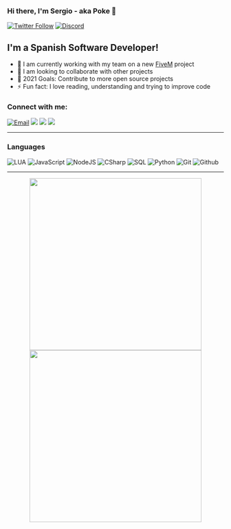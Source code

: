### Hi there, I'm Sergio - aka Poke 👋

[![Twitter Follow](https://img.shields.io/twitter/follow/PokeSerGG?color=1DA1F2&logo=twitter&style=for-the-badge)](https://twitter.com/intent/follow?original_referer=https%3A%2F%2Fgithub.com%2FPokeSer&screen_name=PokeSerGG)
[![Discord](https://img.shields.io/badge/Discord-Poke%234935-7289DA?logo=discord&style=for-the-badge)](https://discordapp.com/users/296733948619390980)

## I'm a Spanish Software Developer!

- 🌱 I am currently working with my team on a new [FiveM](https://github.com/citizenfx/fivem) project
- 👯 I am looking to collaborate with other projects
- 🥅 2021 Goals: Contribute to more open source projects
- ⚡ Fun fact: I love reading, understanding and trying to improve code

### Connect with me:

<p id="connectMe" align="left">
    <a href="mailto:contact.pokeser@protonmail.com">
        <img alt="Email" src="https://img.shields.io/badge/EMail-000?style=flat&logo=protonmail&logoColor=white" /></a>
    <a href="https://youtube.com/PokeSer" alt="Youtube">
        <img src="https://img.shields.io/badge/-Youtube-000?style=flat-square&logo=youtube&logoColor=red" /></a>
    <a href="https://twitter.com/PokeSerGG" alt="Twitter">
        <img src="https://img.shields.io/badge/-Twitter-000?style=flat-square&logo=twitter&logoColor=1DA1F2&labelColor=000" /></a>
    <a href="https://instagram.com/PokeSerGG" alt="Instagram">
        <img src="https://img.shields.io/badge/-Instagram-000?style=flat-square&logo=instagram&logoColor=white" /></a>
</p>

---

### Languages

![LUA](https://img.shields.io/badge/-Lua-000?&logo=LUA)
![JavaScript](https://img.shields.io/badge/-JavaScript-000?&logo=JavaScript)
![NodeJS](https://img.shields.io/badge/-Node.js-000?&logo=node.js&logoColor=007396)
![CSharp](https://img.shields.io/badge/-Csharp-000?&logo=csharp)
![SQL](https://img.shields.io/badge/-SQL-000?&logo=MySQL)
![Python](https://img.shields.io/badge/-Python-000?&logo=Python)
![Git](https://img.shields.io/badge/-Git-000?&logo=git)
![Github](https://img.shields.io/badge/-Github-000?&logo=github)

---

<p align = "center">
  <img src = "https://github-readme-stats.vercel.app/api?username=PokeSer&show_icons=true&theme=bear" width = 400>
  <img src = "https://github-readme-streak-stats.herokuapp.com?user=PokeSer&theme=dark&hide_border=true" width = 400>
</p>

[devrepositories]: https://github.com/PokeSer?tab=repositories
[twitter]: https://twitter.com/PokeSerGG
[youtube]: https://youtube.com/PokeSer
[instagram]: https://instagram.com/PokeSerGG
